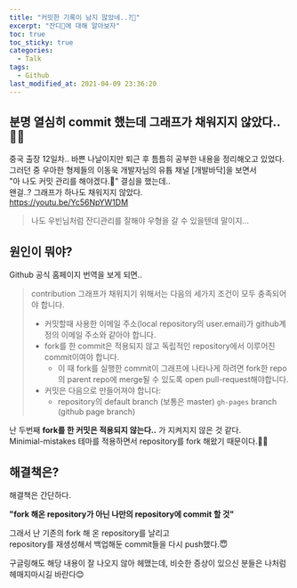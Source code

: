 ```yaml
---
title: "커밋한 기록이 남지 않았네..?🤯"
excerpt: "잔디🌱에 대해 알아보자"
toc: true
toc_sticky: true
categories:
  - Talk
tags:
  - Github
last_modified_at: 2021-04-09 23:36:20
---
```


## 분명 열심히 commit 했는데 그래프가 채워지지 않았다..🤷‍♂️

중국 출장 12일차.. 바쁜 나날이지만 퇴근 후 틈틈히 공부한 내용을 정리해오고 있었다.  
그러던 중 우아한 형제들의 이동욱 개발자님의 유튭 채널 [개발바닥]을 보면서  
"아 나도 커밋 관리를 해야겠다.🤨" 결심을 했는데..  
왠걸..? 그래프가 하나도 채워지지 않았다.  
<https://youtu.be/Yc56NpYW1DM>

> 나도 우빈님처럼 잔디관리를 잘해야 우형을 갈 수 있을텐데 말이지...

## 원인이 뭐야?

Github 공식 홈페이지 번역을 보게 되면..  

> contribution 그래프가 채워지기 위해서는 다음의 세가지 조건이 모두 충족되어야 합니다.  
> - 커밋할때 사용한 이메일 주소(local repository의 user.email)가 github계정의 이메일 주소와 같아야 합니다.
> - fork를 한 commit은 적용되지 않고 독립적인 repository에서 이루어진 commit이여야 합니다.
>   - 이 때 fork를 실행한 commit이 그래프에 나타나게 하려면 fork한 repo의 parent repo에 merge될 수 있도록 open pull-request해야합니다.
> - 커밋은 다음으로 만들어져야 합니다:
>   - repository의 default branch (보통은 master)
`gh-pages` branch (github page branch)

난 두번째 **fork를 한 커밋은 적용되지 않는다..** 가 지켜지지 않은 것 같다.  
Minimial-mistakes 테마를 적용하면서 repository를 fork 해왔기 때문이다.🤦‍♂️

## 해결책은?

해결책은 간단하다.  

**"fork 해온 repository가 아닌 나만의 repository에 commit 할 것"**  
  
그래서 난 기존의 fork 해 온 repository를 날리고  
repository를 재생성해서 백업해둔 commit들을 다시 push했다.😇  
  
구글링해도 해당 내용이 잘 나오지 않아 헤맸는데, 비슷한 증상이 있으신 분들은 나처럼 헤매지마시길 바란다😊
  